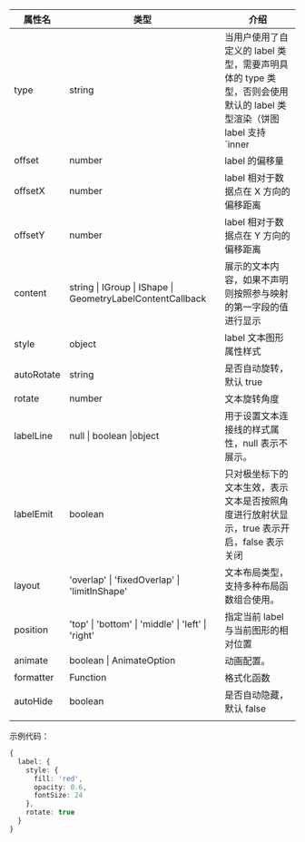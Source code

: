 <!--label样式-->

| 属性名       | 类型                                                       | 介绍                                                                                       |
| ------------ | ---------------------------------------------------------- | ------------------------------------------------------------------------------------------ |
| type         | string                                                     | 当用户使用了自定义的 label 类型，需要声明具体的 type 类型，否则会使用默认的 label 类型渲染（饼图 label 支持 `inner|outer|spider`）|
| offset       | number                                                     | label 的偏移量                                                                             |
| offsetX      | number                                                     | label 相对于数据点在 X 方向的偏移距离                                                      |
| offsetY      | number                                                     | label 相对于数据点在 Y 方向的偏移距离                                                      |
| content      | string \| IGroup \| IShape \| GeometryLabelContentCallback | 展示的文本内容，如果不声明则按照参与映射的第一字段的值进行显示                             |
| style        | object                                                     | label 文本图形属性样式                                                                     |
| autoRotate   | string                                                     | 是否自动旋转，默认 true                                                                    |
| rotate       | number                                                     | 文本旋转角度                                                                               |
| labelLine    | null \| boolean \|object                                   | 用于设置文本连接线的样式属性，null 表示不展示。                                            |
| labelEmit    | boolean                                                    | 只对极坐标下的文本生效，表示文本是否按照角度进行放射状显示，true 表示开启，false 表示关闭  |
| layout       | 'overlap' \| 'fixedOverlap' \| 'limitInShape'              | 文本布局类型，支持多种布局函数组合使用。                                                   |
| position     | 'top' \| 'bottom' \| 'middle' \| 'left' \| 'right'         | 指定当前 label 与当前图形的相对位置                                                        |
| animate      | boolean \| AnimateOption                                   | 动画配置。                                                                                 |
| formatter    | Function                                                   | 格式化函数                                                                                 |
| autoHide     | boolean                                                    | 是否自动隐藏，默认 false                                                                   |
                                                                |

示例代码：

```ts
{
  label: {
    style: {
      fill: 'red',
      opacity: 0.6,
      fontSize: 24
    },
    rotate: true
  }
}
```
